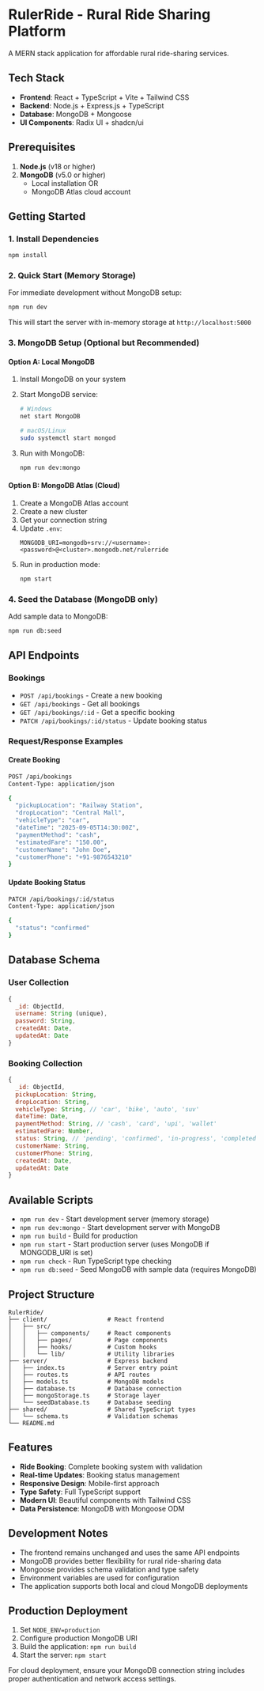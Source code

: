 # RulerRide - Rural Ride Sharing Platform

A MERN stack application for affordable rural ride-sharing services.

## Tech Stack

- **Frontend**: React + TypeScript + Vite + Tailwind CSS
- **Backend**: Node.js + Express.js + TypeScript
- **Database**: MongoDB + Mongoose
- **UI Components**: Radix UI + shadcn/ui

## Prerequisites

1. **Node.js** (v18 or higher)
2. **MongoDB** (v5.0 or higher)
   - Local installation OR
   - MongoDB Atlas cloud account

## Getting Started

### 1. Install Dependencies

```bash
npm install
```

### 2. Quick Start (Memory Storage)

For immediate development without MongoDB setup:

```bash
npm run dev
```

This will start the server with in-memory storage at `http://localhost:5000`

### 3. MongoDB Setup (Optional but Recommended)

#### Option A: Local MongoDB
1. Install MongoDB on your system
2. Start MongoDB service:
   ```bash
   # Windows
   net start MongoDB
   
   # macOS/Linux
   sudo systemctl start mongod
   ```

3. Run with MongoDB:
   ```bash
   npm run dev:mongo
   ```

#### Option B: MongoDB Atlas (Cloud)
1. Create a MongoDB Atlas account
2. Create a new cluster
3. Get your connection string
4. Update `.env`:
   ```env
   MONGODB_URI=mongodb+srv://<username>:<password>@<cluster>.mongodb.net/rulerride
   ```
5. Run in production mode:
   ```bash
   npm start
   ```

### 4. Seed the Database (MongoDB only)

Add sample data to MongoDB:

```bash
npm run db:seed
```

## API Endpoints

### Bookings

- `POST /api/bookings` - Create a new booking
- `GET /api/bookings` - Get all bookings
- `GET /api/bookings/:id` - Get a specific booking
- `PATCH /api/bookings/:id/status` - Update booking status

### Request/Response Examples

#### Create Booking
```bash
POST /api/bookings
Content-Type: application/json

{
  "pickupLocation": "Railway Station",
  "dropLocation": "Central Mall",
  "vehicleType": "car",
  "dateTime": "2025-09-05T14:30:00Z",
  "paymentMethod": "cash",
  "estimatedFare": "150.00",
  "customerName": "John Doe",
  "customerPhone": "+91-9876543210"
}
```

#### Update Booking Status
```bash
PATCH /api/bookings/:id/status
Content-Type: application/json

{
  "status": "confirmed"
}
```

## Database Schema

### User Collection
```javascript
{
  _id: ObjectId,
  username: String (unique),
  password: String,
  createdAt: Date,
  updatedAt: Date
}
```

### Booking Collection
```javascript
{
  _id: ObjectId,
  pickupLocation: String,
  dropLocation: String,
  vehicleType: String, // 'car', 'bike', 'auto', 'suv'
  dateTime: Date,
  paymentMethod: String, // 'cash', 'card', 'upi', 'wallet'
  estimatedFare: Number,
  status: String, // 'pending', 'confirmed', 'in-progress', 'completed', 'cancelled'
  customerName: String,
  customerPhone: String,
  createdAt: Date,
  updatedAt: Date
}
```

## Available Scripts

- `npm run dev` - Start development server (memory storage)
- `npm run dev:mongo` - Start development server with MongoDB
- `npm run build` - Build for production
- `npm run start` - Start production server (uses MongoDB if MONGODB_URI is set)
- `npm run check` - Run TypeScript type checking
- `npm run db:seed` - Seed MongoDB with sample data (requires MongoDB)

## Project Structure

```
RulerRide/
├── client/                 # React frontend
│   ├── src/
│   │   ├── components/     # React components
│   │   ├── pages/          # Page components
│   │   ├── hooks/          # Custom hooks
│   │   └── lib/            # Utility libraries
├── server/                 # Express backend
│   ├── index.ts            # Server entry point
│   ├── routes.ts           # API routes
│   ├── models.ts           # MongoDB models
│   ├── database.ts         # Database connection
│   ├── mongoStorage.ts     # Storage layer
│   └── seedDatabase.ts     # Database seeding
├── shared/                 # Shared TypeScript types
│   └── schema.ts           # Validation schemas
└── README.md
```

## Features

- **Ride Booking**: Complete booking system with validation
- **Real-time Updates**: Booking status management
- **Responsive Design**: Mobile-first approach
- **Type Safety**: Full TypeScript support
- **Modern UI**: Beautiful components with Tailwind CSS
- **Data Persistence**: MongoDB with Mongoose ODM

## Development Notes

- The frontend remains unchanged and uses the same API endpoints
- MongoDB provides better flexibility for rural ride-sharing data
- Mongoose provides schema validation and type safety
- Environment variables are used for configuration
- The application supports both local and cloud MongoDB deployments

## Production Deployment

1. Set `NODE_ENV=production`
2. Configure production MongoDB URI
3. Build the application: `npm run build`
4. Start the server: `npm start`

For cloud deployment, ensure your MongoDB connection string includes proper authentication and network access settings.
